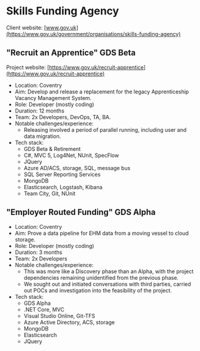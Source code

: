 # Skills Funding Agency

Client website: [www.gov.uk](https://www.gov.uk/government/organisations/skills-funding-agency)

## "Recruit an Apprentice" GDS Beta

Project website: [https://www.gov.uk/recruit-apprentice](https://www.gov.uk/recruit-apprentice)

- Location: Coventry
- Aim: Develop and release a replacement for the legacy Apprenticeship Vacancy Management System.
- Role: Developer (mostly coding)
- Duration: 12 months
- Team: 2x Developers, DevOps, TA, BA.
- Notable challenges/experience:
    - Releasing involved a period of parallel running, including user and data migration.
- Tech stack:
    - GDS Beta & Retirement
    - C#, MVC 5, Log4Net, NUnit, SpecFlow
    - JQuery
    - Azure AD/ACS, storage, SQL, message bus
    - SQL Server Reporting Services
    - MongoDB
    - Elasticsearch, Logstash, Kibana
    - Team City, Git, NUnit


## "Employer Routed Funding" GDS Alpha

- Location: Coventry
- Aim: Prove a data pipeline for EHM data from a moving vessel to cloud storage.
- Role: Developer (mostly coding)
- Duration: 3 months
- Team: 2x Developers
- Notable challenges/experience:
    - This was more like a Discovery phase than an Alpha, with the project dependencies remaining unidentified from the previous phase.
    - We sought out and initiated conversations with third parties, carried out POCs and investigation into the feasibility of the project.
- Tech stack:
    - GDS Alpha
    - .NET Core, MVC
    - Visual Studio Online, Git-TFS
    - Azure Active Directory, ACS, storage
    - MongoDB
    - Elasticsearch
    - JQuery
